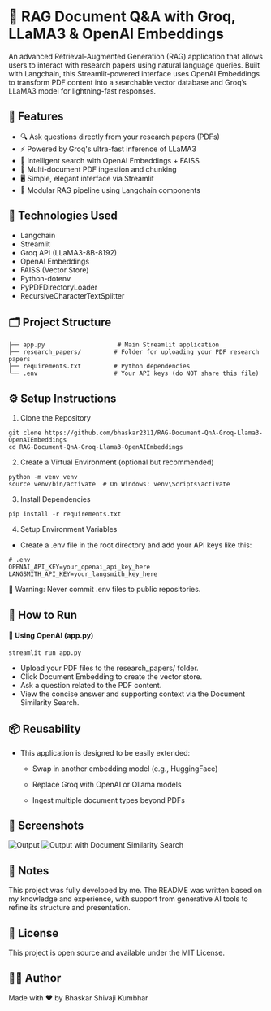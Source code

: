 # 🧠 RAG Document Q&A with Groq, LLaMA3 & OpenAI Embeddings
An advanced Retrieval-Augmented Generation (RAG) application that allows users to interact with research papers using natural language queries. Built with Langchain, this Streamlit-powered interface uses OpenAI Embeddings to transform PDF content into a searchable vector database and Groq’s LLaMA3 model for lightning-fast responses.

## 📌 Features
* 🔍 Ask questions directly from your research papers (PDFs)
* ⚡ Powered by Groq's ultra-fast inference of LLaMA3
* 🧠 Intelligent search with OpenAI Embeddings + FAISS
* 📄 Multi-document PDF ingestion and chunking
* 🖥️ Simple, elegant interface via Streamlit
* 🧰 Modular RAG pipeline using Langchain components

## 🧠 Technologies Used
* Langchain
* Streamlit
* Groq API (LLaMA3-8B-8192)
* OpenAI Embeddings
* FAISS (Vector Store)
* Python-dotenv
* PyPDFDirectoryLoader
* RecursiveCharacterTextSplitter

## 🗂 Project Structure
```
├── app.py                    # Main Streamlit application
├── research_papers/         # Folder for uploading your PDF research papers
├── requirements.txt         # Python dependencies
└── .env                     # Your API keys (do NOT share this file)
```

## ⚙️ Setup Instructions
1. Clone the Repository
```
git clone https://github.com/bhaskar2311/RAG-Document-QnA-Groq-Llama3-OpenAIEmbeddings
cd RAG-Document-QnA-Groq-Llama3-OpenAIEmbeddings
```
2. Create a Virtual Environment (optional but recommended)
```
python -m venv venv
source venv/bin/activate  # On Windows: venv\Scripts\activate
```
3. Install Dependencies
```
pip install -r requirements.txt
```
4. Setup Environment Variables
  * Create a .env file in the root directory and add your API keys like this:
```
# .env
OPENAI_API_KEY=your_openai_api_key_here
LANGSMITH_API_KEY=your_langsmith_key_here
```
🚨 Warning: Never commit .env files to public repositories.

## 🚀 How to Run
#### 🧠 Using OpenAI (app.py)
```
streamlit run app.py
```
* Upload your PDF files to the research_papers/ folder.
* Click Document Embedding to create the vector store.
* Ask a question related to the PDF content.
* View the concise answer and supporting context via the Document Similarity Search.

## 📦 Reusability
* This application is designed to be easily extended:

  - Swap in another embedding model (e.g., HuggingFace)

  - Replace Groq with OpenAI or Ollama models

  - Ingest multiple document types beyond PDFs

 ## 📸 Screenshots
 ![Output ](https://github.com/user-attachments/assets/764970bd-f86d-44cc-a739-ea8229b328e8)
 ![Output with Document Similarity Search](https://github.com/user-attachments/assets/9da8c72a-9a3c-4099-a09a-54814e93299b)

 ## 📝 Notes
This project was fully developed by me. The README was written based on my knowledge and experience, with support from generative AI tools to refine its structure and presentation.

## 📄 License
This project is open source and available under the MIT License.

## 🙋‍♂️ Author
Made with ❤️ by Bhaskar Shivaji Kumbhar





